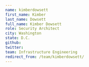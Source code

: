 ```yaml
---
name: kimberdowsett
first_name: Kimber
last_name: Dowsett
full_name: Kimber Dowsett
role: Security Architect
city: Washington
state: D.C.
github: 
twitter: 
team: Infrastructure Engineering
redirect_from: /team/kimberdowsett/
---
```

